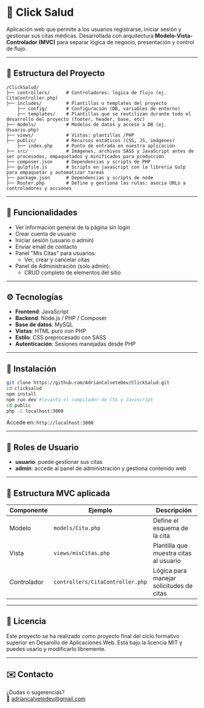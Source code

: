 # 🏥 Click Salud

Aplicación web que permite a los usuarios registrarse, iniciar sesión y gestionar sus citas médicas. Desarrollada con arquitectura **Modelo-Vista-Controlador (MVC)** para separar lógica de negocio, presentación y control de flujo.

---

## 📁 Estructura del Proyecto

```
/ClickSalud/
├── controllers/      # Controladores: lógica de flujo (ej. CitaController.php)
├── includes/         # Plantillas o templates del proyecto
    ├── config/       # Configuración (DB, variables de entorno)
    ├── templates/    # Plantillas que se reutilizan durante todo el desarrollo del proyecto (footer, header, base, etc)
├── models/           # Modelos de datos y acceso a DB (ej. Usuario.php)
├── views/            # Vistas: plantillas /PHP
├── public/           # Recursos estáticos (CSS, JS, imágenes)
    ├── index.php     # Punto de entrada en nuestra aplicación
├── src/              # Imágenes, archivos SASS y JavaScript antes de ser procesados, empaquetados y minificados para producción
├── composer.json     # Dependencias y scripts de PHP
├── gulpfile.js       # Scripts en javascript con la libreria Gulp para empaquetar y automatizar tareas
├── package.json      # Dependencias y scripts de node
├── Router.php        # Define y gestiona las rutas: asocia URLs a controladores y acciones

```
---

## 🚀 Funcionalidades

- Ver información general de la página sin login
- Crear cuenta de usuario
- Iniciar sesión (usuario o admin)
- Enviar email de contacto
- Panel "Mis Citas" para usuarios:
  - Ver, crear y cancelar citas
- Panel de Administración (solo admin):
  - CRUD completo de elementos del sitio

---

## ⚙️ Tecnologías

- **Frontend**: JavaScript
- **Backend**: Node.js / PHP / Composer
- **Base de datos**: MySQL
- **Vistas**: HTML puro con PHP
- **Estilo**: CSS preprocesado con SASS
- **Autenticación**: Sesiones manejadas desde PHP

---

## 🔧 Instalación

```bash
git clone https://github.com/AdrianCalveteDev/ClickSalud.git
cd clicksalud
npm install
npm run dev #levanta el compilador de CSS y Javascript
cd public
php -S localhost:3000
```

Accede en: `http://localhost:3000`

---

## 👥 Roles de Usuario

- **usuario**: puede gestionar sus citas
- **admin**: accede al panel de administración y gestiona contenido web

---

## 📌 Estructura MVC aplicada

| Componente  | Ejemplo                          | Descripción                             |
|-------------|----------------------------------|-----------------------------------------|
| Modelo      | `models/Cita.php`                | Define el esquema de la cita            |
| Vista       | `views/misCitas.php`             | Plantilla que muestra citas al usuario  |
| Controlador | `controllers/CitaController.php` | Lógica para manejar solicitudes de citas|

---

## 📄 Licencia

Este proyecto se ha realizado como proyecto final del ciclo formativo superior en Desarollo de Aplicaciones Web. 
Está bajo la licencia MIT y puedes usarlo y modificarlo libremente.

---

## ✉️ Contacto

¿Dudas o sugerencias?  
📧 [adriancalvetedev@gmail.com](mailto:adriancalvetedev@gmail.com)
